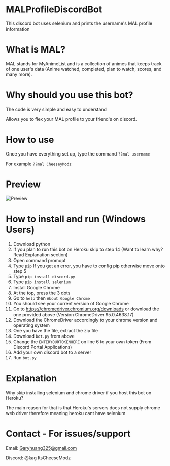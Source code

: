 # MALProfileDiscordBot
This discord bot uses selenium and prints the username's MAL profile information

# What is MAL?
MAL stands for MyAnimeList and is a collection of animes that keeps track of one user's data (Anime watched, completed, plan to watch, scores, and many more).

# Why should you use this bot?
The code is very simple and easy to understand

Allows you to flex your MAL profile to your friend's on discord.

# How to use
Once you have everything set up, type the command `??mal username`

For example `??mal CheeseyModz`

# Preview
![Preview](https://user-images.githubusercontent.com/49135331/141496397-4d52e781-10bf-4c85-ac7f-18f05be9fe9f.png)

# How to install and run (Windows Users)
1. Download python
2. If you plan to run this bot on Heroku skip to step 14 (Want to learn why? Read Explanation section)
3. Open command promopt
4. Type `pip` If you get an error, you have to config pip otherwise move onto step 5
5. Type `pip install discord.py`
6. Type `pip install selenium`
7. Install Google Chrome
8. At the top, press the 3 dots
9. Go to `help` then `About Google Chrome`
10. You should see your current version of Google Chrome
11. Go to https://chromedriver.chromium.org/downloads or download the one provided above (Version ChromeDriver 95.0.4638.17)
12. Download the ChromeDriver accordingly to your chrome version and operating system
13. One you have the file, extract the zip file
14. Download `bot.py` from above
15. Change the `ENTERYOURTOKENHERE` on line 6 to your own token (From Discord Portal Applications)
16. Add your own discord bot to a server
17. Run `bot.py`

# Explanation
Why skip installing selenium and chrome driver if you host this bot on Heroku?

The main reason for that is that Heroku's servers does not supply chrome web driver therefore meaning heroku cant have selenium

# Contact - For issues/support
Email: Garyhuang325@gmail.com

Discord: @ƙag ItsCheeseModz
